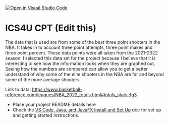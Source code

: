 [![Open in Visual Studio Code](https://classroom.github.com/assets/open-in-vscode-c66648af7eb3fe8bc4f294546bfd86ef473780cde1dea487d3c4ff354943c9ae.svg)](https://classroom.github.com/online_ide?assignment_repo_id=9645750&assignment_repo_type=AssignmentRepo)
# ICS4U CPT (Edit this)
The data that is used are from some of the best three point shooters in the NBA. It takes in to account three point attempts, three point makes and three point percent. These data points were all taken from the 2021-2022 season. I selected this data set for the project because I believe that it is interesting to see how the information looks when they are graphed out. Seeing how the numbers are compared can allow you to get a better understand of why some of the elite shooters in the NBA are far and beyond some of the more average shooters. 

Link to data: https://www.basketball-reference.com/leagues/NBA_2022_totals.html#totals_stats::fg3 

* Place your project README details here
* Check the [VS Code, Java, and JavaFX Install and Set Up](https://docs.google.com/document/d/1s5oTmY8A8TDZu303p_DaH6CEAcC9xL8-aNX-pAxCcps/edit?usp=sharing) doc for set up and getting started instructions.
